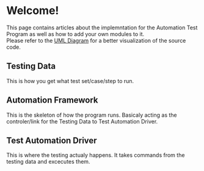 # Welcome!
This page contains articles about the implemntation for the Automation Test Program as well as how to add your own modules to it.  
Please refer to the [UML Diagram]() for a better visualization of the source code.
## Testing Data
This is how you get what test set/case/step to run.
## Automation Framework
This is the skeleton of how the program runs. Basicaly acting as the controler/link for the Testing Data to Test Automation Driver.
## Test Automation Driver
This is where the testing actualy happens. It takes commands from the testing data and excecutes them.